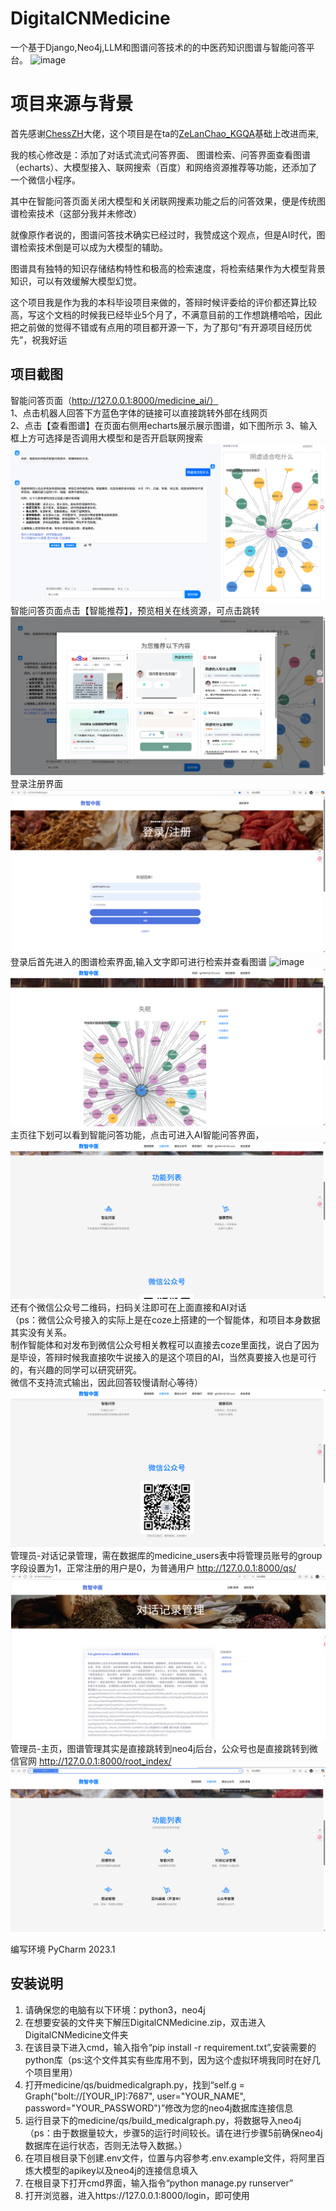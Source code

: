 
# DigitalCNMedicine
一个基于Django,Neo4j,LLM和图谱问答技术的的中医药知识图谱与智能问答平台。
![image](static/images/readme/GIF.gif)
# 项目来源与背景
首先感谢[ChessZH](https://github.com/ZhChessOvO)大佬，这个项目是在ta的[ZeLanChao_KGQA](https://github.com/ZhChessOvO/ZeLanChao_KGQA)基础上改进而来,  

我的核心修改是：添加了对话式流式问答界面、 图谱检索、问答界面查看图谱（echarts）、大模型接入、联网搜索（百度）和网络资源推荐等功能，还添加了一个微信小程序。  

其中在智能问答页面关闭大模型和关闭联网搜素功能之后的问答效果，便是传统图谱检索技术（这部分我并未修改）

就像原作者说的，图谱问答技术确实已经过时，我赞成这个观点，但是AI时代，图谱检索技术倒是可以成为大模型的辅助。

图谱具有独特的知识存储结构特性和极高的检索速度，将检索结果作为大模型背景知识，可以有效缓解大模型幻觉。

这个项目我是作为我的本科毕设项目来做的，答辩时候评委给的评价都还算比较高，写这个文档的时候我已经毕业5个月了，不满意目前的工作想跳槽哈哈，因此把之前做的觉得不错或有点用的项目都开源一下，为了那句“有开源项目经历优先”，祝我好运

## 项目截图

智能问答页面（http://127.0.0.1:8000/medicine_ai/）  
1、点击机器人回答下方蓝色字体的链接可以直接跳转外部在线网页   
2、点击【查看图谱】在页面右侧用echarts展示展示图谱，如下图所示
3、输入框上方可选择是否调用大模型和是否开启联网搜索
![image](static/images/readme/img0.png)
智能问答页面点击【智能推荐】，预览相关在线资源，可点击跳转
![image](static/images/readme/img1.png)
登录注册界面
![image](static/images/readme/img_4.png)
登录后首先进入的图谱检索界面,输入文字即可进行检索并查看图谱
![image](static/images/readme/img.png)
![image](static/images/readme/img_1.png)
主页往下划可以看到智能问答功能，点击可进入AI智能问答界面，
![image](static/images/readme/img_2.png)
还有个微信公众号二维码，扫码关注即可在上面直接和AI对话  
（ps：微信公众号接入的实际上是在coze上搭建的一个智能体，和项目本身数据其实没有关系。  
制作智能体和对发布到微信公众号相关教程可以直接去coze里面找，说白了因为是毕设，答辩时候我直接吹牛说接入的是这个项目的AI，当然真要接入也是可行的，有兴趣的同学可以研究研究。  
微信不支持流式输出，因此回答较慢请耐心等待）
![image](static/images/readme/img_3.png)
管理员-对话记录管理，需在数据库的medicine_users表中将管理员账号的group字段设置为1，正常注册的用户是0，为普通用户  http://127.0.0.1:8000/qs/
![image](static/images/readme/img_5.png)
管理员-主页，图谱管理其实是直接跳转到neo4j后台，公众号也是直接跳转到微信官网 http://127.0.0.1:8000/root_index/
![image](static/images/readme/img_6.png)


编写环境
PyCharm 2023.1

## 安装说明
1. 请确保您的电脑有以下环境：python3，neo4j
2. 在想要安装的文件夹下解压DigitalCNMedicine.zip，双击进入DigitalCNMedicine文件夹
3. 在该目录下进入cmd，输入指令“pip install -r requirement.txt”,安装需要的python库（ps:这个文件其实有些库用不到，因为这个虚拟环境我同时在好几个项目里用）
4. 打开medicine/qs/buidmedicalgraph.py，找到“self.g = Graph("bolt://[YOUR_IP]:7687", user="YOUR_NAME", password="YOUR_PASSWORD")”修改为您的neo4j数据库连接信息
5. 运行目录下的medicine/qs/build_medicalgraph.py，将数据导入neo4j  （ps：由于数据量较大，步骤5的运行时间较长。请在进行步骤5前确保neo4j数据库在运行状态，否则无法导入数据。）
6. 在项目根目录下创建.env文件，位置与内容参考.env.example文件，将阿里百炼大模型的apikey以及neo4j的连接信息填入
7. 在根目录下打开cmd界面，输入指令“python manage.py runserver”
8. 打开浏览器，进入https://127.0.0.1:8000/login，即可使用


